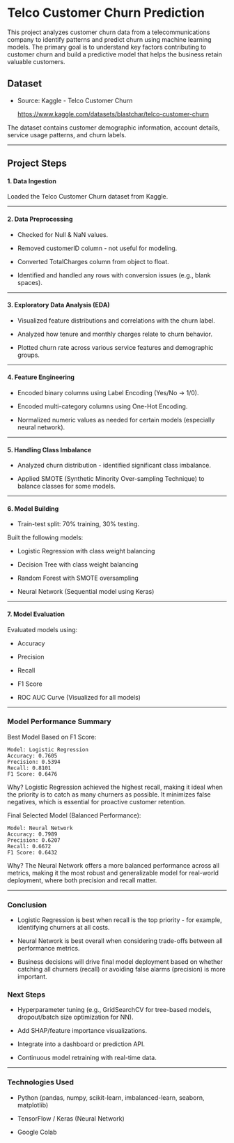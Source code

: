 # Telco Customer Churn Prediction
This project analyzes customer churn data from a telecommunications company to identify patterns and predict churn using machine learning models. The primary goal is to understand key factors contributing to customer churn and build a predictive model that helps the business retain valuable customers.

## Dataset
- Source: Kaggle - Telco Customer Churn

  https://www.kaggle.com/datasets/blastchar/telco-customer-churn

The dataset contains customer demographic information, account details, service usage patterns, and churn labels.

---
## Project Steps

#### 1. Data Ingestion

Loaded the Telco Customer Churn dataset from Kaggle.

---

#### 2. Data Preprocessing

- Checked for Null & NaN values.

- Removed customerID column - not useful for modeling.

- Converted TotalCharges column from object to float.

- Identified and handled any rows with conversion issues (e.g., blank spaces).

---

#### 3. Exploratory Data Analysis (EDA)

- Visualized feature distributions and correlations with the churn label.

- Analyzed how tenure and monthly charges relate to churn behavior.

- Plotted churn rate across various service features and demographic groups.

---

#### 4. Feature Engineering

- Encoded binary columns using Label Encoding (Yes/No -> 1/0).

- Encoded multi-category columns using One-Hot Encoding.

- Normalized numeric values as needed for certain models (especially neural network).

---

#### 5. Handling Class Imbalance

- Analyzed churn distribution - identified significant class imbalance.

- Applied SMOTE (Synthetic Minority Over-sampling Technique) to balance classes for some models.

---

#### 6. Model Building

- Train-test split: 70% training, 30% testing.

Built the following models:

- Logistic Regression with class weight balancing

- Decision Tree with class weight balancing

- Random Forest with SMOTE oversampling

- Neural Network (Sequential model using Keras)

---

#### 7. Model Evaluation

Evaluated models using:

- Accuracy

- Precision

- Recall

- F1 Score

- ROC AUC Curve (Visualized for all models)

---

### Model Performance Summary

Best Model Based on F1 Score:

```
Model: Logistic Regression
Accuracy: 0.7605
Precision: 0.5394
Recall: 0.8101
F1 Score: 0.6476
```

Why? Logistic Regression achieved the highest recall, making it ideal when the priority is to catch as many churners as possible. It minimizes false negatives, which is essential for proactive customer retention.


Final Selected Model (Balanced Performance):

```
Model: Neural Network
Accuracy: 0.7989
Precision: 0.6207
Recall: 0.6672
F1 Score: 0.6432
```

Why? The Neural Network offers a more balanced performance across all metrics, making it the most robust and generalizable model for real-world deployment, where both precision and recall matter.

----

### Conclusion

- Logistic Regression is best when recall is the top priority - for example, identifying churners at all costs.

- Neural Network is best overall when considering trade-offs between all performance metrics.

- Business decisions will drive final model deployment based on whether catching all churners (recall) or avoiding false alarms (precision) is more important.

### Next Steps

- Hyperparameter tuning (e.g., GridSearchCV for tree-based models, dropout/batch size optimization for NN).

- Add SHAP/feature importance visualizations.

- Integrate into a dashboard or prediction API.

- Continuous model retraining with real-time data.

---

### Technologies Used

- Python (pandas, numpy, scikit-learn, imbalanced-learn, seaborn, matplotlib)

- TensorFlow / Keras (Neural Network)

- Google Colab

